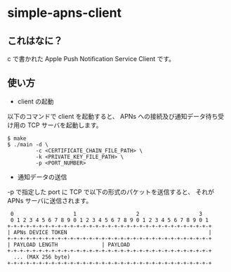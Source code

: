 simple-apns-client
==================

これはなに？
------------

c で書かれた Apple Push Notification Service Client です。

使い方
------

* client の起動

以下のコマンドで client を起動すると、 APNs への接続及び通知データ待ち受け用の TCP サーバを起動します。

    $ make
    $ ./main -d \
             -c <CERTIFICATE_CHAIN_FILE_PATH> \
             -k <PRIVATE_KEY_FILE_PATH> \
             -p <PORT_NUMBER>

* 通知データの送信

-p で指定した port に TCP で以下の形式のパケットを送信すると、 それが APNs サーバに送信されます。

     0                   1                   2                   3
     0 1 2 3 4 5 6 7 8 9 0 1 2 3 4 5 6 7 8 9 0 1 2 3 4 5 6 7 8 9 0 1
    +-+-+-+-+-+-+-+-+-+-+-+-+-+-+-+-+-+-+-+-+-+-+-+-+-+-+-+-+-+-+-+-+
    | APNs DEVICE TOKEN                                             |
    +-+-+-+-+-+-+-+-+-+-+-+-+-+-+-+-+-+-+-+-+-+-+-+-+-+-+-+-+-+-+-+-+
    | PAYLOAD LENGTH              | PAYLOAD
    +-+-+-+-+-+-+-+-+-+-+-+-+-+-+-+-+-+-+-+-+-+-+-+-+-+-+-+-+-+-+-+-+
      ... (MAX 256 byte)
    +-+-+-+-+-+-+-+-+-+-+-+-+-+-+-+-+-+-+-+-+-+-+-+-+-+-+-+-+-+-+-+-+
